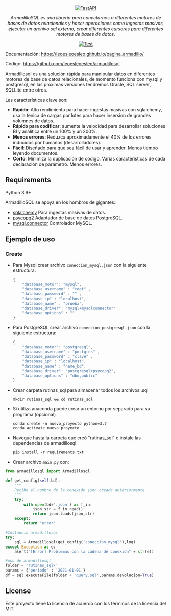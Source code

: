 <p align="center">
  <a href="https://leoesleoesleo.github.io/pagina_armadillo/"><img src="https://leoesleoesleo.github.io/pagina_armadillo/img/logo.png" alt="FastAPI"></a>
</p>
<p align="center">
    <em>ArmadilloSQL es una libreria para conectarnos a diferentes motores de bases de datos relacionales y hacer operaciones como ingestas masivas, ejecutar un archivo sql externo, crear diferentes cursores para diferentes motores de bases de datos.</em>
</p>

</p>
<p align="center">
<a href="#" target="_blank">
    <img src="https://github.com/tiangolo/fastapi/workflows/Test/badge.svg" alt="Test">
</a>
</p>

Documentación: https://leoesleoesleo.github.io/pagina_armadillo/

Código: https://github.com/leoesleoesleo/armadillosql

Armadillosql es una solución rápida para manipular datos en diferentes motores de base de datos relacionales, de momento funciona con mysql y postgresql, en las próximas versiones tendremos Oracle, SQL server, SQLLite entre otros.

Las características clave son:

* **Rápido**: Alto rendimiento para hacer ingestas masivas con sqlalchemy, usa la tenica de cargas por lotes para hacer insersion de grandes volumnes de datos.
* **Rápido para codificar**: aumente la velocidad para desarrollar soluciones BI y análitica entre un 100% y un 200%. 
* **Menos errores**: Reduzca aproximadamente el 40% de los errores inducidos por humanos (desarrolladores). 
* **Fácil**: Diseñado para que sea fácil de usar y aprender. Menos tiempo leyendo documentos.
* **Corto**: Minimiza la duplicación de código. Varias características de cada declaración de parámetro. Menos errores.

## Requirements

Python 3.6+

ArmadilloSQL se apoya en los hombros de gigantes::

* <a href="https://pypi.org/project/SQLAlchemy/" class="external-link" target="_blank">sqlalchemy</a> Para ingestas masivas de datos.
* <a href="https://pypi.org/project/psycopg2/" class="external-link" target="_blank">psycopg2</a> Adaptador de base de datos PostgreSQL.
* <a href="https://pypi.org/project/mysql-connector/" class="external-link" target="_blank">mysql.connector</a> Controlador MySQL.

## Ejemplo de uso

### Create

- Para Mysql crear archivo `coneccion_mysql.json` con la siguiente estructura:

	```Javascript
	{   
		"database_motor": "mysql", 
		"database_username" : "root" ,
		"database_password" : "" ,
		"database_ip" : "localhost",
		"database_name" : "prueba",
		"database_driver": "mysql+mysqlconnector" ,	
		"database_options" : "" 
	}
	```

- Para PostgreSQL  crear archivo `coneccion_postgresql.json` con la siguiente estructura:

	```Javascript
	{
		"database_motor": "postgresql",
		"database_username" : "postgres" ,
		"database_password" : "clave" ,
		"database_ip" : "localhost",
		"database_name" : "name_bd",
		"database_driver": "postgresql+psycopg2",
		"database_options" : "dbo,public" 
	}
	```

- Crear carpeta rutinas_sql para almacenar todos los archivos .sql
	```
	mkdir rutinas_sql && cd rutinas_sql
	```

- Si utiliza anaconda puede crear un entorno por separado para su programa (opcional)
	```
	conda create -n nuevo_proyecto python=3.7
	conda activate nuevo_proyecto
	```

- Navegue hasta la carpeta que creó "rutinas_sql" e instale las dependencias de armadillosql.
	```
	pip install -r requirements.txt
	```

- Crear archivo `main.py` con:

```Python
from armadillosql import Armadillosql

def get_config(self,bd):
	"""
	Recibe el nombre de la conexión json creada anteriormente
	"""
	try:            
		with open(bd+'.json') as f_in:
			json_str = f_in.read()
			return json.loads(json_str)
	except:
		return "error"

#Instancia armadillosql
try:
	sql = Armadillosql(get_config('coneccion_mysql'),log) 
except Exception as e:
	alert("[Error] Problemas con la cadena de conexión" + str(e))

#uso de armadillosql
folder = 'rutinas_sql/'
params = {"periodo" : '2021-01-01'}
df = sql.executeFile(folder + 'query.sql',params,devolucion=True)
```

## License

Este proyecto tiene la licencia de acuerdo con los términos de la licencia del MIT.
